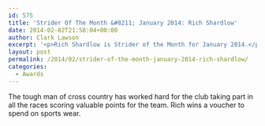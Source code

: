 ```yaml
---
id: 575
title: 'Strider Of The Month &#8211; January 2014: Rich Shardlow'
date: 2014-02-02T21:58:04+00:00
author: Clark Lawson
excerpt: '<p>Rich Shardlow is Strider of the Month for January 2014.</p>'
layout: post
permalink: /2014/02/strider-of-the-month-january-2014-rich-shardlow/
categories:
  - Awards
---
```

The tough man of cross country has worked hard for the club taking part in all the races scoring valuable points for the team. Rich wins a voucher to spend on sports wear.